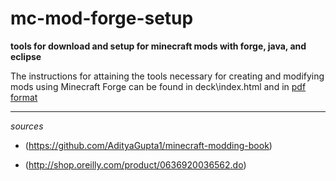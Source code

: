 # mc-mod-forge-setup  

**tools for download and setup for minecraft mods with forge, java, and eclipse**  

The instructions for attaining the tools necessary for creating and modifying mods using Minecraft Forge can be found in deck\index.html and in [pdf format](https://github.com/joetechem/mc-mod-forge-setup)

***  

*sources*  

* (https://github.com/AdityaGupta1/minecraft-modding-book)

* (http://shop.oreilly.com/product/0636920036562.do)  
